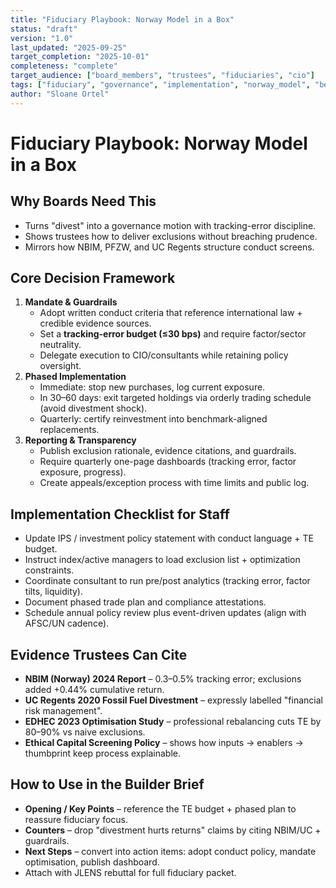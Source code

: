 ```yaml
---
title: "Fiduciary Playbook: Norway Model in a Box"
status: "draft"
version: "1.0"
last_updated: "2025-09-25"
target_completion: "2025-10-01"
completeness: "complete"
target_audience: ["board_members", "trustees", "fiduciaries", "cio"]
tags: ["fiduciary", "governance", "implementation", "norway_model", "best_practices"]
author: "Sloane Ortel"
---
```


# Fiduciary Playbook: Norway Model in a Box

## Why Boards Need This

- Turns "divest" into a governance motion with tracking-error discipline.
- Shows trustees how to deliver exclusions without breaching prudence.
- Mirrors how NBIM, PFZW, and UC Regents structure conduct screens.

## Core Decision Framework

1. **Mandate & Guardrails**
   - Adopt written conduct criteria that reference international law + credible evidence sources.
   - Set a **tracking-error budget (≤30 bps)** and require factor/sector neutrality.
   - Delegate execution to CIO/consultants while retaining policy oversight.
2. **Phased Implementation**
   - Immediate: stop new purchases, log current exposure.
   - In 30–60 days: exit targeted holdings via orderly trading schedule (avoid divestment shock).
   - Quarterly: certify reinvestment into benchmark-aligned replacements.
3. **Reporting & Transparency**
   - Publish exclusion rationale, evidence citations, and guardrails.
   - Require quarterly one-page dashboards (tracking error, factor exposure, progress).
   - Create appeals/exception process with time limits and public log.

## Implementation Checklist for Staff

- Update IPS / investment policy statement with conduct language + TE budget.
- Instruct index/active managers to load exclusion list + optimization constraints.
- Coordinate consultant to run pre/post analytics (tracking error, factor tilts, liquidity).
- Document phased trade plan and compliance attestations.
- Schedule annual policy review plus event-driven updates (align with AFSC/UN cadence).

## Evidence Trustees Can Cite

- **NBIM (Norway) 2024 Report** – 0.3–0.5% tracking error; exclusions added +0.44% cumulative return.
- **UC Regents 2020 Fossil Fuel Divestment** – expressly labelled "financial risk management".
- **EDHEC 2023 Optimisation Study** – professional rebalancing cuts TE by 80–90% vs naive exclusions.
- **Ethical Capital Screening Policy** – shows how inputs → enablers → thumbprint keep process explainable.

## How to Use in the Builder Brief

- **Opening / Key Points** – reference the TE budget + phased plan to reassure fiduciary focus.
- **Counters** – drop "divestment hurts returns" claims by citing NBIM/UC + guardrails.
- **Next Steps** – convert into action items: adopt conduct policy, mandate optimisation, publish dashboard.
- Attach with JLENS rebuttal for full fiduciary packet.
